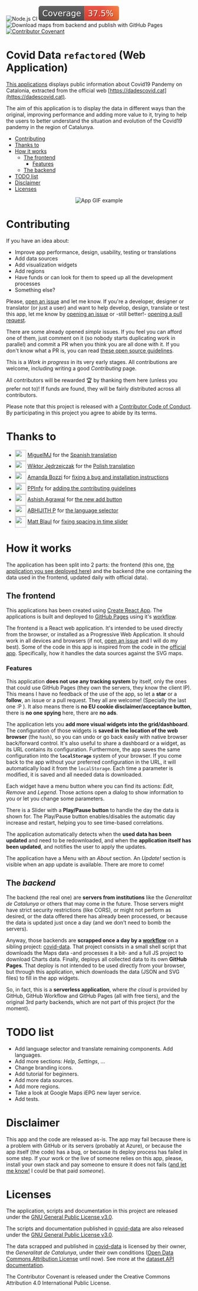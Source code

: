 ![Node.js CI](https://github.com/emibcn/covid/workflows/Node.js%20CI/badge.svg)
![Coverage](https://raw.githubusercontent.com/emibcn/covid/badges/master/test-coverage.svg)
![Download maps from backend and publish with GitHub Pages](https://github.com/emibcn/covid-data/workflows/Download%20maps%20from%20backend%20and%20publish%20with%20GitHub%20Pages/badge.svg)
[![Contributor Covenant](https://img.shields.io/badge/Contributor%20Covenant-v2.0%20adopted-ff69b4.svg)](code_of_conduct.md)

# Covid Data `refactored` (Web Application)

[This applications](https://emibcn.github.io/covid) displays public information about Covid19 Pandemy on Catalonia, extracted from the official web [https://dadescovid.cat](https://dadescovid.cat).

The aim of this application is to display the data in different ways than the original, improving performance and adding more value to it, trying to help the users to better understand the situation and evolution of the Covid19 pandemy in the region of Catalunya.

- [Contributing](#contributing)
- [Thanks to](#thanks-to)
- [How it works](#how-it-works)
  - [The frontend](#the-frontend)
    - [Features](#features)
  - [The backend](#the-backend)
- [TODO list](#todo-list)
- [Disclaimer](#disclaimer)
- [Licenses](#licenses)

<p align="center">
  <img src="https://github.com/emibcn/covid/raw/badges/images/covid-data-example-02.gif" alt="App GIF example" style="max-width:80%;">
</p>

# Contributing

If you have an idea about:
- Improve app performance, design, usability, testing or translations
- Add data sources
- Add visualization widgets
- Add regions
- Have funds or can look for them to speed up all the development processes
- Something else?

Please, [open an issue](https://github.com/emibcn/covid/issues) and let me know. If you're a developer, designer or translator (or just a user) and want to help develop, design, translate or test this app, let me know by [opening an issue](https://github.com/emibcn/covid/issues) or -still better!- [opening a pull request](https://github.com/emibcn/covid/pulls).

There are some already opened _simple_ issues. If you feel you can afford one of them, just comment on it (so nobody starts duplicating work in parallel) and commit a PR when you think you are all done with it. If you don't know what a PR is, you can read [these open source guidelines](https://www.digitalocean.com/community/tutorial_series/an-introduction-to-open-source).

This is a _Work in progress_ in its very early stages. All contributions are welcome, including writing a good _Contributing_ page.

All contributors will be rewarded :trophy: by thanking them here (unless you prefer not to)! If funds are found, they will be fairly distributed across all contributors.

Please note that this project is released with a [Contributor Code of Conduct](./CODE_OF_CONDUCT.md). By participating in this project you agree to abide by its terms.

# Thanks to

- [<img align="center" width="30px" height="30px" src="https://avatars2.githubusercontent.com/u/37369782?s=30&u=e45dece2e5b8aadb65b9b191bc12c46f60ad0512&v=4" />](https://github.com/MiguelMJ) [MiguelMJ](https://github.com/MiguelMJ) for the [Spanish translation](https://github.com/emibcn/covid/blob/master/app/src/i18n/es-es.lang.js)
- [<img align="center" width="30px" height="30px" src="https://avatars3.githubusercontent.com/u/163973?s=30&u=e45dece2e5b8aadb65b9b191bc12c46f60ad0512&v=4" />](https://github.com/wikiyu) [Wiktor Jędrzejczak](https://github.com/wikiyu) for the [Polish translation](https://github.com/emibcn/covid/pull/7)
- [<img align="center" width="30px" height="30px" src="https://avatars3.githubusercontent.com/u/11623748?s=30&u=20e48d6c8a6768d22ae2b46ffc0d3e70139853c3&v=4" />](https://github.com/mandy6720) [Amanda Bozzi](https://github.com/mandy6720) for [fixing a bug and installation instructions](https://github.com/emibcn/covid/pull/16)
- [<img align="center" width="30px" height="30px" src="https://avatars3.githubusercontent.com/u/56343352?s=30&u=64eed100b40eb180a4e7c2cf78c4219485623dca&v=4" />](https://github.com/PPInfy) [PPInfy](https://github.com/PPInfy) for [adding the contributing guidelines](https://github.com/emibcn/covid/pull/14)
- [<img align="center" width="30px" height="30px" src="https://avatars0.githubusercontent.com/u/7333996?s=30&u=9dd0ebe05defb28c187d99f6103f151cbaa87c9b&v=4" />](https://github.com/ashish979) [Ashish Agrawal](https://github.com/ashish979) for [the new add button](https://github.com/emibcn/covid/pull/22)
- [<img align="center" width="30px" height="30px" src="https://avatars2.githubusercontent.com/u/9048589?s=30&u=b8f6c7a9e1bd533e193887d86213f9575be48511&v=4" />](https://github.com/Abhijith126) [ABHIJITH P](https://github.com/Abhijith126) for [the language selector](https://github.com/emibcn/covid/pull/19)
- [<img align="center" width="30px" height="30px" src="https://avatars0.githubusercontent.com/u/32026169?s=30&u=08af20f6f590dded67a97d4c17efcd0c97e5d43a&v=4" />](https://github.com/mblaul) [Matt Blaul](https://github.com/mblaul) for [fixing spacing in time slider](https://github.com/emibcn/covid/pull/21)

# How it works

The application has been split into 2 parts: the frontend (this one, [the application you see deployed here](https://emibcn.github.io/covid)) and the backend (the one containing the data used in the frontend, updated daily with official data).

## The frontend

This applications has been created using [Create React App](https://create-react-app.dev/). The applications is built and deployed to [GitHub Pages](https://emibcn.github.io/covid) using it's [workflow](./.github/workflows/node.js.yml).

The frontend is a React web application. It's intended to be used directly from the browser, or installed as a Progressive Web Application. It should work in all devices and browsers (if not, [open an issue](https://github.com/emibcn/covid/issues) and I will do my best). Some of the code in this app is inspired from the code in the [official app](https://dadescovid.cat). Specifically, how it handles the data sources against the SVG maps.

### Features

This application **does not use any tracking system** by itself, only the ones that could use GitHub Pages (they own the servers, they know the client IP). This means I have no feedback of the use of the app, so let a **star** or a **follow**, an issue or a pull request. They all are welcome! (Specially the last one :P ). It also means there is **no EU cookie disclaimer/acceptance button**, there is **no one spying** here, there are **no ads**.

The application lets you **add more visual widgets into the grid/dashboard**. The configuration of those widgets is **saved in the location of the web browser** (the `hash`), so you can undo or go back easily with native browser back/forward control. It's also useful to share a dashboard or a widget, as its URL contains its configuration. Furthermore, the app saves the same configuration into the **`localStorage`** system of your browser. If you come back to the app without your preferred configuration in the URL, it will automatically load it from the `localStorage`. Each time a parameter is modified, it is saved and all needed data is downloaded.

Each widget have a menu button where you can find its actions: _Edit_, _Remove_ and _Legend_. Those actions open a dialog to show information to you or let you change some parameters.

There is a Slider with a **Play/Pause button** to handle the day the data is shown for. The Play/Pause button enables/disables the automatic day increase and restart, helping you to see time-based correlations.

The application automatically detects when the **used data has been updated** and need to be redownloaded, and when the **application itself has been updated**, and notifies the user to apply the updates.

The application have a Menu with an _About_ section. An _Update!_ section is visible when an app update is available. There are more to come!

## The _backend_

The backend (the real one) are **servers from institutions** like the _Generalitat de Catalunya_ or others that may come in the future. Those servers might have strict security restrictions (like CORS), or might not perform as desired, or the data offered there has already been processed, or because the data is updated just once a day (and we don't need to bomb the servers).

Anyway, those backends are **scrapped once a day by a [workflow](https://github.com/emibcn/covid-data/blob/master/.github/workflows/get-maps-and-charts.yml)** on a sibling project: [covid-data](https://github.com/emibcn/covid-data). That project consists in a small shell script that downloads the Maps data -and processes it a bit- and a full JS project to download Charts data. Finally, deploys all collected data to its own **GitHub Pages**. That deploy is not intended to be used directly from your browser, but through this application, which downloads the data (JSON and SVG files) to fill in the app widgets.

So, in fact, this is a **serverless application**, where _the cloud_ is provided by GitHub, GitHub Workflow and GitHub Pages (all with free tiers), and the original 3rd party backends, which are not part of this project (for the moment).

# TODO list

- Add language selector and translate remaining components. Add languages.
- Add more sections: _Help_, _Settings_, ...
- Change branding icons.
- Add tutorial for beginners.
- Add more data sources.
- Add more regions.
- Take a look at Google Maps iEPG new layer service.
- Add tests.

# Disclaimer

This app and the code are released as-is. The app may fail because there is a problem with GitHub or its servers (probably at Azure), or because the app itself (the code) has a bug, or because its deploy process has failed in some step. If your work or the live of someone relies on this app, please, install your own stack and pay someone to ensure it does not fails ([and let me know!](https://github.com/emibcn/covid/issues) I could be that paid _someone_).

# Licenses

The application, scripts and documentation in this project are released under the [GNU General Public License v3.0](https://github.com/emibcn/covid/blob/master/LICENSE).

The scripts and documentation published in [covid-data](/emibcn/covid-data) are also released under the [GNU General Public License v3.0](https://github.com/emibcn/crypt-disk-image/blob/master/LICENSE).

The data scrapped and published in [covid-data](/emibcn/covid-data) is licensed by their owner, the _Generalitat de Catalunya_, under their own conditions ([Open Data Commons Attribution License](http://opendatacommons.org/licenses/by/1.0/) until now). See more at the [dataset API documentation](https://analisi.transparenciacatalunya.cat/Salut/Dades-setmanals-de-COVID-19-per-comarca/jvut-jxu8).

The Contributor Covenant is released under the Creative Commons Attribution 4.0 International Public License.
